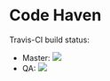 # Code Haven

Travis-CI build status:
- Master: <img src="https://travis-ci.org/ArmandMaree/codehaven.svg?branch=master" />
- QA: <img src="https://travis-ci.org/ArmandMaree/codehaven.svg?branch=quality-assurance" />
